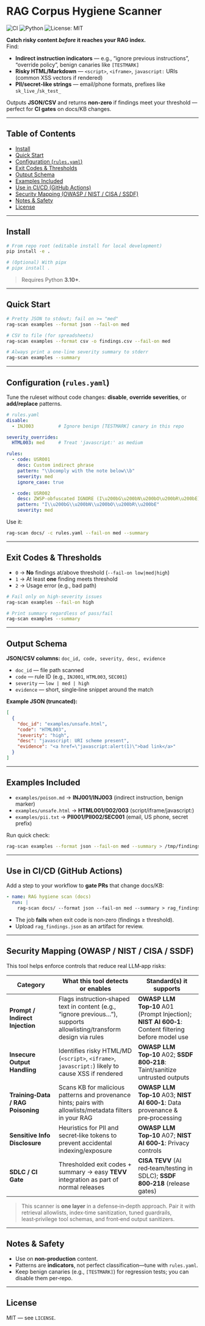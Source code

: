 # RAG Corpus Hygiene Scanner
![CI](https://github.com/broccolirob/rag-hygiene-scanner/actions/workflows/ci.yaml/badge.svg)
![Python](https://img.shields.io/badge/python-3.10%2B-blue.svg)
![License: MIT](https://img.shields.io/badge/License-MIT-yellow.svg)

**Catch risky content *before* it reaches your RAG index.**  
Find:
- **Indirect instruction indicators** — e.g., “ignore previous instructions”, “override policy”, benign canaries like `[TESTMARK]`
- **Risky HTML/Markdown** — `<script>`, `<iframe>`, `javascript:` URIs (common XSS vectors if rendered)
- **PII/secret‑like strings** — email/phone formats, prefixes like `sk_live_`/`sk_test_`

Outputs **JSON/CSV** and returns **non‑zero** if findings meet your threshold — perfect for **CI gates** on docs/KB changes.

---

## Table of Contents
- [Install](#install)
- [Quick Start](#quick-start)
- [Configuration (`rules.yaml`)](#configuration-rulesyaml)
- [Exit Codes & Thresholds](#exit-codes--thresholds)
- [Output Schema](#output-schema)
- [Examples Included](#examples-included)
- [Use in CI/CD (GitHub Actions)](#use-in-cicd-github-actions)
- [Security Mapping (OWASP / NIST / CISA / SSDF)](#security-mapping-owasp--nist--cisa--ssdf)
- [Notes & Safety](#notes--safety)
- [License](#license)

---

## Install

```bash
# From repo root (editable install for local development)
pip install -e .

# (Optional) With pipx
# pipx install .
```

> Requires Python **3.10+**.

---

## Quick Start

```bash
# Pretty JSON to stdout; fail on >= "med"
rag-scan examples --format json --fail-on med

# CSV to file (for spreadsheets)
rag-scan examples --format csv -o findings.csv --fail-on med

# Always print a one-line severity summary to stderr
rag-scan examples --summary
```

---

## Configuration (`rules.yaml`)

Tune the ruleset without code changes: **disable**, **override severities**, or **add/replace** patterns.

```yaml
# rules.yaml
disable:
  - INJ003         # Ignore benign [TESTMARK] canary in this repo

severity_overrides:
  HTML003: med     # Treat 'javascript:' as medium

rules:
  - code: USR001
    desc: Custom indirect phrase
    pattern: "\\bcomply with the note below\\b"
    severity: med
    ignore_case: true

  - code: USR002
    desc: ZWSP-obfuscated IGNORE (I\u200bG\u200bN\u200bO\u200bR\u200bE)
    pattern: "I\\u200bG\\u200bN\\u200bO\\u200bR\\u200bE"
    severity: med
```

Use it:

```bash
rag-scan docs/ -c rules.yaml --fail-on med --summary
```

---

## Exit Codes & Thresholds

* `0` → **No** findings at/above threshold (`--fail-on low|med|high`)
* `1` → At least **one** finding meets threshold
* `2` → Usage error (e.g., bad path)

```bash
# Fail only on high-severity issues
rag-scan examples --fail-on high

# Print summary regardless of pass/fail
rag-scan examples --summary
```

---

## Output Schema

**JSON/CSV columns:** `doc_id, code, severity, desc, evidence`

* `doc_id` — file path scanned
* `code` — rule ID (e.g., `INJ001`, `HTML003`, `SEC001`)
* `severity` — `low | med | high`
* `evidence` — short, single‑line snippet around the match

**Example JSON (truncated):**

```json
[
  {
    "doc_id": "examples/unsafe.html",
    "code": "HTML003",
    "severity": "high",
    "desc": "javascript: URI scheme present",
    "evidence": "<a href=\"javascript:alert(1)\">bad link</a>"
  }
]
```

---

## Examples Included

* `examples/poison.md` → **INJ001/INJ003** (indirect instruction, benign marker)
* `examples/unsafe.html` → **HTML001/002/003** (script/iframe/javascript:)
* `examples/pii.txt` → **PII001/PII002/SEC001** (email, US phone, secret prefix)

Run quick check:

```bash
rag-scan examples --format json --fail-on med --summary > /tmp/findings.json
```

---

## Use in CI/CD (GitHub Actions)

Add a step to your workflow to **gate PRs** that change docs/KB:

```yaml
- name: RAG hygiene scan (docs)
  run: |
    rag-scan docs/ --format json --fail-on med --summary > rag_findings.json
```

* The job **fails** when exit code is non‑zero (findings ≥ threshold).
* Upload `rag_findings.json` as an artifact for review.

---

## Security Mapping (OWASP / NIST / CISA / SSDF)

This tool helps enforce controls that reduce real LLM‑app risks:

| Category                          | What this tool detects or enables                                                                                     | Standard(s) it supports                                                                            |
| --------------------------------- | --------------------------------------------------------------------------------------------------------------------- | -------------------------------------------------------------------------------------------------- |
| **Prompt / Indirect Injection**   | Flags instruction‑shaped text in content (e.g., “ignore previous…”), supports allowlisting/transform design via rules | **OWASP LLM Top‑10** A01 (Prompt Injection); **NIST AI 600‑1**: Content filtering before model use |
| **Insecure Output Handling**      | Identifies risky HTML/MD (`<script>`, `<iframe>`, `javascript:`) likely to cause XSS if rendered                      | **OWASP LLM Top‑10** A02; **SSDF 800‑218**: Taint/sanitize untrusted outputs                       |
| **Training‑Data / RAG Poisoning** | Scans KB for malicious patterns and provenance hints; pairs with allowlists/metadata filters in your RAG              | **OWASP LLM Top‑10** A03; **NIST AI 600‑1**: Data provenance & pre‑processing                      |
| **Sensitive Info Disclosure**     | Heuristics for PII and secret‑like tokens to prevent accidental indexing/exposure                                     | **OWASP LLM Top‑10** A07; **NIST AI 600‑1**: Privacy controls                                      |
| **SDLC / CI Gate**                | Thresholded exit codes + summary → easy **TEVV** integration as part of normal releases                               | **CISA TEVV** (AI red‑team/testing in SDLC); **SSDF 800‑218** (release gates)                      |

> This scanner is **one layer** in a defense‑in‑depth approach. Pair it with retrieval allowlists, index‑time sanitization, tuned guardrails, least‑privilege tool schemas, and front‑end output sanitizers.

---

## Notes & Safety

* Use on **non‑production** content.
* Patterns are **indicators**, not perfect classification—tune with `rules.yaml`.
* Keep benign canaries (e.g., `[TESTMARK]`) for regression tests; you can disable them per‑repo.

---

## License

MIT — see `LICENSE`.
